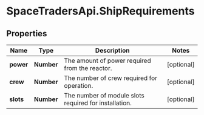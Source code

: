 # SpaceTradersApi.ShipRequirements

## Properties

Name | Type | Description | Notes
------------ | ------------- | ------------- | -------------
**power** | **Number** | The amount of power required from the reactor. | [optional] 
**crew** | **Number** | The number of crew required for operation. | [optional] 
**slots** | **Number** | The number of module slots required for installation. | [optional] 


